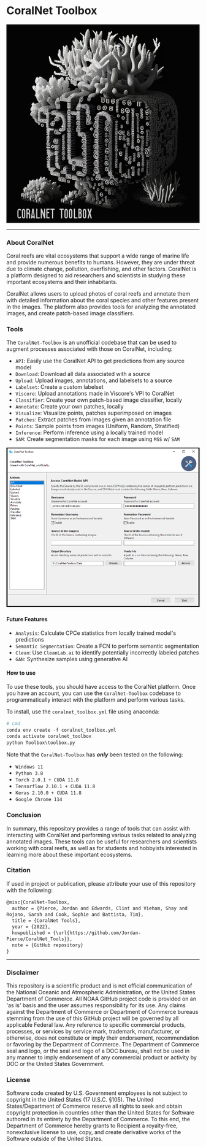 # CoralNet Toolbox  


<p align="center">
  <img src="./Figures/CoralNet-Toolbox.png" alt="CoralNet-Toolbox">
</p>

---

### **About CoralNet**
Coral reefs are vital ecosystems that support a wide range of marine life and provide numerous 
benefits to humans. However, they are under threat due to climate change, pollution, overfishing, 
and other factors. CoralNet is a platform designed to aid researchers and scientists in studying 
these important ecosystems and their inhabitants.

CoralNet allows users to upload photos of coral reefs and annotate them with detailed information 
about the coral species and other features present in the images. The platform also provides tools 
for analyzing the annotated images, and create patch-based image classifiers. 

### **Tools**

The `CoralNet-Toolbox` is an unofficial codebase that can be used to augment processes associated
with those on CoralNet, including:
- `API`: Easily use the CoralNet API to get predictions from any source model
- `Download`: Download all data associated with a source
- `Upload`: Upload images, annotations, and labelsets to a source
- `Labelset`: Create a custom labelset
- `Viscore`: Upload annotations made in Viscore's VPI to CoralNet
- `Classifier`: Create your own patch-based image classifier, locally
- `Annotate`: Create your own patches, locally
- `Visualize`: Visualize points, patches superimposed on images
- `Patches`: Extract patches from images given an annotation file
- `Points`: Sample points from images (Uniform, Random, Stratified)
- `Inference`: Perform inference using a locally trained model
- `SAM`: Create segmentation masks for each image using `MSS` w/ `SAM`



<p align="center">
  <img src="./Figures/CoralNet-Toolbox-Features.PNG" alt="CoralNet-Toolbox-Features">
</p>

#### **Future Features**
- `Analysis`: Calculate CPCe statistics from locally trained model's predictions
- `Semantic Segmentation`: Create a FCN to perform semantic segmentation 
- `Clean`: Use `CleanLab.ai` to identify potentially incorrectly labeled patches
- `GAN`: Synthesize samples using generative AI

#### **How to use**
To use these tools, you should have access to the CoralNet platform. Once you have an account, 
you can use the `CoralNet-Toolbox` codebase to programmatically interact with the platform and perform 
various tasks.

To install, use the `coralnet_toolbox.yml` file using anaconda:
```python
# cmd
conda env create -f coralnet_toolbox.yml
conda activate coralnet_toolbox
python Toolbox\toolbox.py
```

Note that the `CoralNet-Toolbox` has ***only*** been tested on the following:
- `Windows 11`
- `Python 3.8`
- `Torch 2.0.1 + CUDA 11.8`
- `Tensorflow 2.10.1 + CUDA 11.8`
- `Keras 2.10.0 + CUDA 11.8`
- `Google Chrome 114`

### **Conclusion**
In summary, this repository provides a range of tools that can assist with interacting with 
CoralNet and performing various tasks related to analyzing annotated images. These tools can be 
useful for researchers and scientists working with coral reefs, as well as for students and
hobbyists interested in learning more about these important ecosystems.

### Citation

If used in project or publication, please attribute your use of this repository with the following:
    
```
@misc{CoralNet-Toolbox,
  author = {Pierce, Jordan and Edwards, Clint and Vieham, Shay and Rojano, Sarah and Cook, Sophie and Battista, Tim},
  title = {CoralNet Tools},
  year = {2022},
  howpublished = {\url{https://github.com/Jordan-Pierce/CoralNet_Tools}},
  note = {GitHub repository}
}
```

---

### Disclaimer

This repository is a scientific product and is not official communication of the National 
Oceanic and Atmospheric Administration, or the United States Department of Commerce. All NOAA 
GitHub project code is provided on an 'as is' basis and the user assumes responsibility for its 
use. Any claims against the Department of Commerce or Department of Commerce bureaus stemming from 
the use of this GitHub project will be governed by all applicable Federal law. Any reference to 
specific commercial products, processes, or services by service mark, trademark, manufacturer, or 
otherwise, does not constitute or imply their endorsement, recommendation or favoring by the 
Department of Commerce. The Department of Commerce seal and logo, or the seal and logo of a DOC 
bureau, shall not be used in any manner to imply endorsement of any commercial product or activity 
by DOC or the United States Government.


### License 

Software code created by U.S. Government employees is not subject to copyright in the United States 
(17 U.S.C. §105). The United States/Department of Commerce reserve all rights to seek and obtain 
copyright protection in countries other than the United States for Software authored in its 
entirety by the Department of Commerce. To this end, the Department of Commerce hereby grants to 
Recipient a royalty-free, nonexclusive license to use, copy, and create derivative works of the 
Software outside of the United States.
